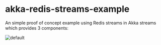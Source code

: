 # akka-redis-streams-example
An simple proof of concept example using Redis streams in Akka streams which provides 3 components:

![default](https://github.com/vlukiyanov/akka-redis-streams-example/workflows/default/badge.svg)